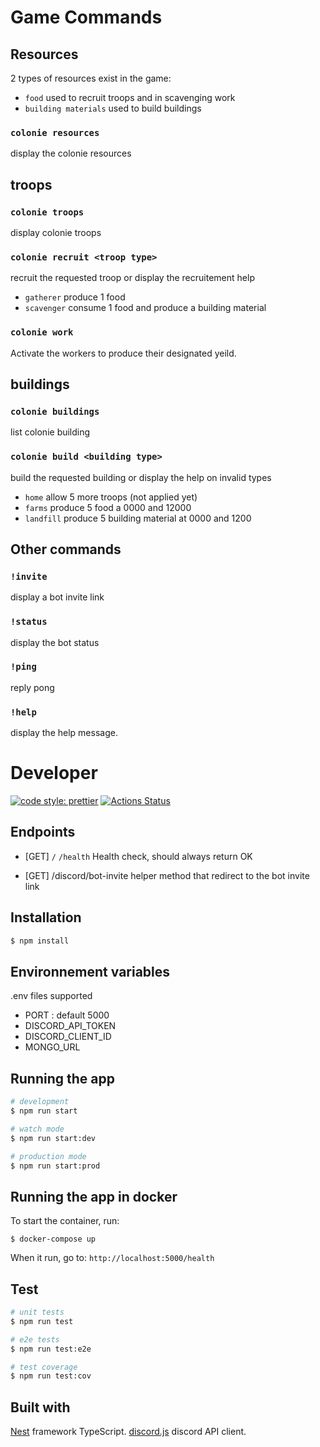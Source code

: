 
# Game Commands

## Resources

2 types of resources exist in the game:

- `food` used to recruit troops and in scavenging work
- `building materials` used to build buildings

### `colonie resources`

display the colonie resources

## troops

### `colonie troops`

display colonie troops

### `colonie recruit <troop type> `

recruit the requested troop or display the recruitement help 

- `gatherer` produce 1 food
- `scavenger` consume 1 food and produce a building material

### `colonie work`

Activate the workers to produce their designated yeild.

## buildings

### `colonie buildings` 

list colonie building

### `colonie build <building type>` 

build the requested building or display the help on invalid types

- `home` allow 5 more troops (not applied yet)
- `farms` produce 5 food a 0000 and 12000
- `landfill` produce 5 building material at 0000 and 1200

## Other commands

### `!invite`

display a bot invite link

### `!status`

display the bot status

### `!ping`

reply pong

### `!help`

display the help message.

# Developer
[![code style: prettier](https://img.shields.io/badge/code_style-prettier-ff69b4.svg?style=flat-square)](https://github.com/prettier/prettier)
[![Actions Status](https://github.com/bassochette/colonie/workflows/testing/badge.svg)](https://github.com/bassochette/colonie/actions)

## Endpoints

- [GET] `/` `/health`
Health check, should always return OK

- [GET] /discord/bot-invite
helper method that redirect to the bot invite link

## Installation

```bash
$ npm install
```

## Environnement variables

.env files supported

- PORT : default 5000
- DISCORD_API_TOKEN
- DISCORD_CLIENT_ID
- MONGO_URL

## Running the app

```bash
# development
$ npm run start

# watch mode
$ npm run start:dev

# production mode
$ npm run start:prod
```

## Running the app in docker

To start the container, run:

```
$ docker-compose up
```

When it run, go to: `http://localhost:5000/health` 


## Test

```bash
# unit tests
$ npm run test

# e2e tests
$ npm run test:e2e

# test coverage
$ npm run test:cov
```

## Built with

[Nest](https://github.com/nestjs/nest) framework TypeScript.
[discord.js](https://discord.js.org/#/) discord API client.
